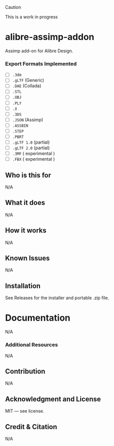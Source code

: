 > [!CAUTION]
> This is a work in progress

# alibre-assimp-addon

Assimp add-on for Alibre Design.

### Export Formats Implemented
- [ ] `.3dm`
- [ ] `.gLTF` (Generic)
- [ ] `.DAE` (Collada)
- [ ] `.STL`
- [ ] `.OBJ`
- [ ] `.PLY`
- [ ] `.X`
- [ ] `.3DS`
- [ ] `.JSON` (Assimp)
- [ ] `.ASSBIN`
- [ ] `.STEP`
- [ ] `.PBRT`
- [ ] `.gLTF 1.0` (partial)
- [ ] `.gLTF 2.0` (partial)
- [ ] `.3MF` ( experimental )
- [ ] `.FBX` ( experimental )

## Who is this for

N/A

## What it does

N/A

## How it works

N/A

## Known Issues

N/A

## Installation

See Releases for the installer and portable .zip file.

# Documentation

N/A

### Additional Resources

N/A

## Contribution

N/A

## Acknowledgment and License

MIT — see license.

## Credit & Citation

N/A





